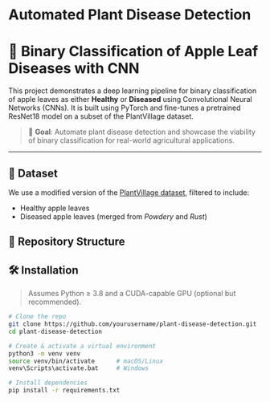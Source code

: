 # Automated Plant Disease Detection

# 🍃 Binary Classification of Apple Leaf Diseases with CNN

This project demonstrates a deep learning pipeline for binary classification of apple leaves as either **Healthy** or **Diseased** using Convolutional Neural Networks (CNNs). It is built using PyTorch and fine-tunes a pretrained ResNet18 model on a subset of the PlantVillage dataset.

> 🔬 **Goal**: Automate plant disease detection and showcase the viability of binary classification for real-world agricultural applications.

---

## 📂 Dataset

We use a modified version of the [PlantVillage dataset](https://www.kaggle.com/datasets/emmarex/plantdisease), filtered to include:
- Healthy apple leaves
- Diseased apple leaves (merged from _Powdery_ and _Rust_)




## 📂 Repository Structure


## 🛠️ Installation
> Assumes Python ≥ 3.8 and a CUDA-capable GPU (optional but recommended).

```bash
# Clone the repo
git clone https://github.com/yourusername/plant-disease-detection.git
cd plant-disease-detection

# Create & activate a virtual environment
python3 -m venv venv
source venv/bin/activate      # macOS/Linux
venv\Scripts\activate.bat     # Windows

# Install dependencies
pip install -r requirements.txt
```
